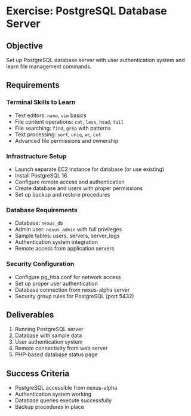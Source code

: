 # Exercise: PostgreSQL Database Server

## Objective
Set up PostgreSQL database server with user authentication system and learn file management commands.

## Requirements

### Terminal Skills to Learn
- Text editors: `nano`, `vim` basics
- File content operations: `cat`, `less`, `head`, `tail`
- File searching: `find`, `grep` with patterns
- Text processing: `sort`, `uniq`, `wc`, `cut`
- Advanced file permissions and ownership

### Infrastructure Setup
- Launch separate EC2 instance for database (or use existing)
- Install PostgreSQL 16
- Configure remote access and authentication
- Create database and users with proper permissions
- Set up backup and restore procedures

### Database Requirements
- Database: `nexus_db`
- Admin user: `nexus_admin` with full privileges
- Sample tables: users, servers, server_logs
- Authentication system integration
- Remote access from application servers

### Security Configuration
- Configure pg_hba.conf for network access
- Set up proper user authentication
- Database connection from nexus-alpha server
- Security group rules for PostgreSQL (port 5432)

## Deliverables
1. Running PostgreSQL server
2. Database with sample data
3. User authentication system
4. Remote connectivity from web server
5. PHP-based database status page

## Success Criteria
- PostgreSQL accessible from nexus-alpha
- Authentication system working
- Database queries execute successfully
- Backup procedures in place

